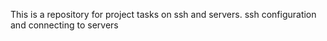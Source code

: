 This is a repository for project tasks on ssh and servers. ssh configuration and connecting to servers
